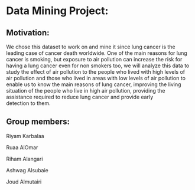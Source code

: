 # Data Mining Project:

## Motivation:
We chose this dataset to work on and mine it since lung cancer is the leading case of cancer death worldwide. One of the main reasons for lung cancer is smoking, but exposure to air pollution can increase the risk for having a lung cancer even for non smokers too, we will analyze this data to study the effect of air pollution to the people who lived with high levels of air pollution and those who lived in areas with low levels of air pollution to enable us to know the main reasons of lung cancer, improving the living situation of the people who live in high air pollution, providing the assistance required to reduce lung cancer and provide early detection to them.


## Group members:
Riyam Karbalaa

Ruaa AlOmar

Riham Alangari

Ashwag Alsubaie

Joud Almutairi
